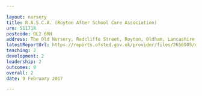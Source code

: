 ```yaml
---

layout: nursery
title: R.A.S.C.A. (Royton After School Care Association)
urn: 511718
postcode: OL2 6RH
address: The Old Nursery, Radcliffe Street, Royton, Oldham, Lancashire, OL2 6RH
latestReportUrl: https://reports.ofsted.gov.uk/provider/files/2656985/urn/511718.pdf
teaching: 2
development: 2
leadership: 2
outcomes: 0
overall: 2
date: 9 February 2017

---
```

